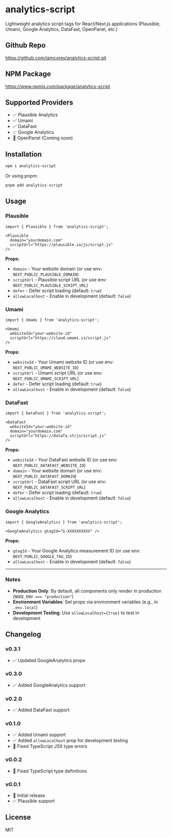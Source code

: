 # analytics-script

Lightweight analytics script tags for React/Next.js applications (Plausible, Umami, Google Analytics, DataFast, OpenPanel, etc.)


## Github Repo
https://github.com/iamcorey/analytics-script.git


## NPM Package
https://www.npmjs.com/package/analytics-script


## Supported Providers

- ✅ Plausible Analytics
- ✅ Umami
- ✅ DataFast
- ✅ Google Analytics
- 🚧 OpenPanel (Coming soon)


## Installation

```bash
npm i analytics-script
```

Or using pnpm:

```bash
pnpm add analytics-script
```

## Usage

### Plausible

```tsx
import { Plausible } from 'analytics-script';

<Plausible 
  domain="yourdomain.com" 
  scriptUrl="https://plausible.io/js/script.js"
/>
```

**Props:**
- `domain` - Your website domain (or use env: `NEXT_PUBLIC_PLAUSIBLE_DOMAIN`)
- `scriptUrl` - Plausible script URL (or use env: `NEXT_PUBLIC_PLAUSIBLE_SCRIPT_URL`)
- `defer` - Defer script loading (default: `true`)
- `allowLocalhost` - Enable in development (default: `false`)


### Umami

```tsx
import { Umami } from 'analytics-script';

<Umami 
  websiteId="your-website-id" 
  scriptUrl="https://cloud.umami.is/script.js"
/>
```

**Props:**
- `websiteId` - Your Umami website ID (or use env: `NEXT_PUBLIC_UMAMI_WEBSITE_ID`)
- `scriptUrl` - Umami script URL (or use env: `NEXT_PUBLIC_UMAMI_SCRIPT_URL`)
- `defer` - Defer script loading (default: `true`)
- `allowLocalhost` - Enable in development (default: `false`)


### DataFast

```tsx
import { DataFast } from 'analytics-script';

<DataFast 
  websiteId="your-website-id" 
  domain="yourdomain.com"
  scriptUrl="https://datafa.st/js/script.js"
/>
```

**Props:**
- `websiteId` - Your DataFast website ID (or use env: `NEXT_PUBLIC_DATAFAST_WEBSITE_ID`)
- `domain` - Your website domain (or use env: `NEXT_PUBLIC_DATAFAST_DOMAIN`)
- `scriptUrl` - DataFast script URL (or use env: `NEXT_PUBLIC_DATAFAST_SCRIPT_URL`)
- `defer` - Defer script loading (default: `true`)
- `allowLocalhost` - Enable in development (default: `false`)


### Google Analytics

```tsx
import { GoogleAnalytics } from 'analytics-script';

<GoogleAnalytics gtagId="G-XXXXXXXXXX" />
```

**Props:**
- `gtagId` - Your Google Analytics measurement ID (or use env: `NEXT_PUBLIC_GOOGLE_TAG_ID`)
- `allowLocalhost` - Enable in development (default: `false`)

---


### Notes

- **Production Only**: By default, all components only render in production (`NODE_ENV === "production"`)
- **Environment Variables**: Set props via environment variables (e.g., in `.env.local`)
- **Development Testing**: Use `allowLocalhost={true}` to test in development


## Changelog

### v0.3.1
- ✅ Updated GoogleAnalytics props

### v0.3.0
- ✅ Added GoogleAnalytics support

### v0.2.0
- ✅ Added DataFast support

### v0.1.0
- ✅ Added Umami support
- ✅ Added `allowLocalhost` prop for development testing
- 🐛 Fixed TypeScript JSX type errors

### v0.0.2
- 🐛 Fixed TypeScript type definitions

### v0.0.1
- 🎉 Initial release
- ✅ Plausible support


## License

MIT